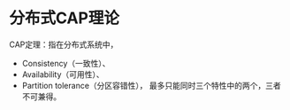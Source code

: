 # 分布式CAP理论


CAP定理：指在分布式系统中，
- Consistency（一致性）、
- Availability（可用性）、
- Partition tolerance（分区容错性），
最多只能同时三个特性中的两个，三者不可兼得。



